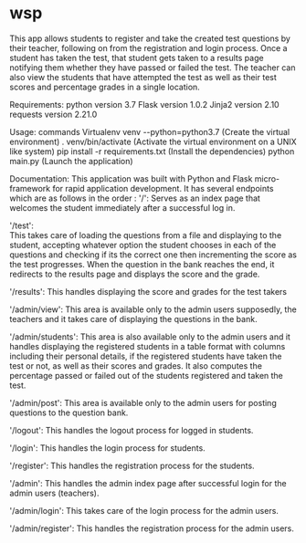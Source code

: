 # wsp
This app allows students to register and take the created test questions by their teacher, following on from the registration and login process.
Once a student has taken the test, that student gets taken to a results page notifying them whether they have passed or failed the test.
The teacher can also view the students that have attempted the test as well as their test scores and percentage grades in a single location.

Requirements:
python version 3.7
Flask version 1.0.2
Jinja2 version 2.10
requests version 2.21.0

Usage: commands
Virtualenv venv --python=python3.7 (Create the virtual environment)
. venv/bin/activate (Activate the virtual environment on a UNIX like system)
pip install -r requirements.txt (Install the dependencies)
python main.py  (Launch the application)

Documentation:
This application was built with Python and Flask micro-framework for rapid application development. It has several endpoints which are as follows in the order :
'/':
Serves as an index page that welcomes the student immediately after a successful log in.

'/test':  
This takes care of loading the questions from a file and displaying to the student, accepting whatever option the student chooses in each of the questions and checking if its the correct one then incrementing the score as the test progresses. When the question in the bank reaches the end, it redirects to the results page and displays the score and the grade.

'/results':
This handles displaying the score and grades for the test takers

'/admin/view':
This area is available only to the admin users supposedly, the teachers and it takes care of displaying the questions in the bank.

'/admin/students':
This area is also available only to the admin users and it handles displaying the registered students in a table format with columns including their personal details, if the registered students have taken the test or not, as well as their scores and grades. It also computes the percentage passed or failed out of the students registered and taken the test.

'/admin/post':
This area is available only to the admin users for posting questions to the question bank.

'/logout':
This handles the logout process for logged in students.

'/login':
This handles the login process for students.

'/register':
This handles the registration process for the students.

'/admin':
This handles the admin index page after successful login for the admin users (teachers).

'/admin/login':
This takes care of the login process for the admin users.

'/admin/register':
This handles the registration process for the admin users.
